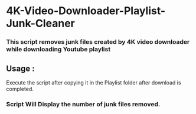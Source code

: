 # 4K-Video-Downloader-Playlist-Junk-Cleaner
### This script removes junk files created by 4K video downloader while downloading Youtube playlist

## Usage :
Execute the script after copying it in the Playlist folder after download is completed.

### Script Will Display the number of junk files removed.
